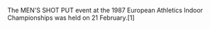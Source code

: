The MEN'S SHOT PUT event at the 1987 European Athletics Indoor Championships was held on 21 February.[1]
